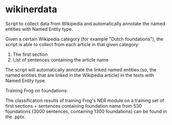 # wikinerdata
Script to collect data from Wikipedia and automatically annotate the named entities with Named Entity type. 

Given a certain Wikipedia category (for example "Dutch foundations"), the script is able to collect from each article in that given category:
1) The first section 
2) List of sentences containing the article name

The script will automatically annotate the linked named entities (so, the named entities that are linked in the Wikipedia article) in the texts with Named Entity type. 

Training Frog on foundations:

The classification results of training Frog's NER module on a training set of first sections + sentences containing foundation name from 530 foundations (3000 sentences, containing 1300 foundations) can be found in the .pptx.
